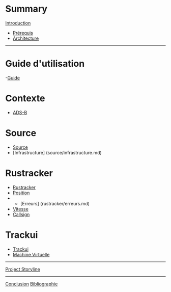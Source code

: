 # Summary

[Introduction](intro.md)
- [Prérequis](prerequis.md)
- [Architecture](architecture.md)

-----------

# Guide d'utilisation

-[Guide](guide.md)

# Contexte

- [ADS-B](contexte.md)

# Source

- [Source](source/reception.md)
- [Infrastructure] (source/infrastructure.md)

# Rustracker
- [Rustracker](rustracker/rustracker.md)
- [Position](rustracker/position.md)
- - [Erreurs] (rustracker/erreurs.md)
- [Vitesse](rustracker/vitesse.md)
- [Callsign](rustracker/callsign.md)


# Trackui 

- [Trackui](trackui/trackui.md)
- [Machine Virtuelle](trackui/vm.md)

-----------

[Project Storyline](story.md)

-----------

[Conclusion](conclusion.md)
[Bibliographie](bibliographie.md)
